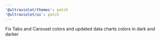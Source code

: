 ```yaml
---
'@ultraviolet/themes': patch
'@ultraviolet/ui': patch
---
```


Fix Tabs and Carousel colors and updated data charts colors in dark and darker
